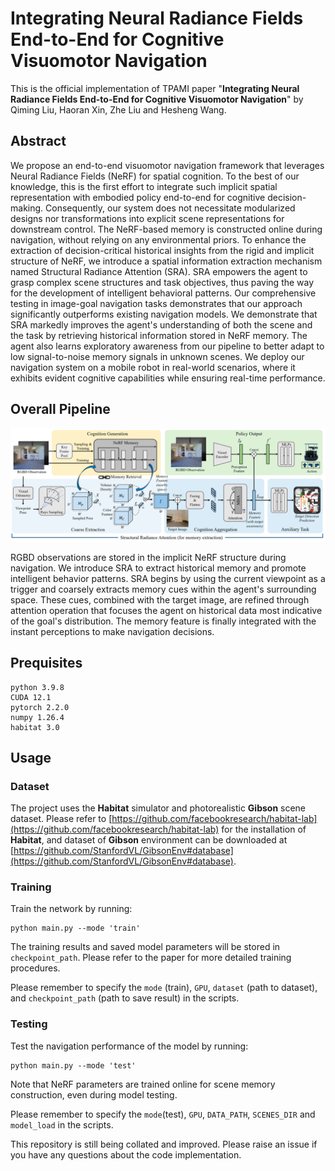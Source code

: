 **Integrating Neural Radiance Fields End-to-End for Cognitive Visuomotor Navigation**
==============================================================================================================================
This is the official implementation of TPAMI paper "**Integrating Neural Radiance Fields End-to-End for Cognitive Visuomotor Navigation**" by Qiming Liu, Haoran Xin, Zhe Liu and Hesheng Wang. 


## Abstract

We propose an end-to-end visuomotor navigation framework that leverages Neural Radiance Fields (NeRF) for spatial cognition. To the best of our knowledge, this is the first effort to integrate such implicit spatial representation with embodied policy end-to-end for cognitive decision-making. Consequently, our system does not necessitate modularized designs nor transformations into explicit scene representations for downstream control. The NeRF-based memory is constructed online during navigation, without relying on any environmental priors. To enhance the extraction of decision-critical historical insights from the rigid and implicit structure of NeRF, we introduce a spatial information extraction mechanism named Structural Radiance Attention (SRA). SRA empowers the agent to grasp complex scene structures and task objectives, thus paving the way for the development of intelligent behavioral patterns. Our comprehensive testing in image-goal navigation tasks demonstrates that our approach significantly outperforms existing navigation models. We demonstrate that SRA markedly improves the agent's understanding of both the scene and the task by retrieving historical information stored in NeRF memory. The agent also learns exploratory awareness from our pipeline to better adapt to low signal-to-noise memory signals in unknown scenes. We deploy our navigation system on a mobile robot in real-world scenarios, where it exhibits evident cognitive capabilities while ensuring real-time performance. 

## Overall Pipeline

![](doc/network.png)

RGBD observations are stored in the implicit NeRF structure during navigation. We introduce SRA to extract historical memory and promote intelligent behavior patterns. SRA begins by using the current viewpoint as a trigger and coarsely extracts memory cues within the agent's surrounding space. These cues, combined with the target image, are refined through attention operation that focuses the agent on historical data most indicative of the goal's distribution. The memory feature is finally integrated with the instant perceptions to make navigation decisions.

## Prequisites
    python 3.9.8
    CUDA 12.1
    pytorch 2.2.0  
    numpy 1.26.4  
    habitat 3.0


## Usage
### Dataset
The project uses the **Habitat** simulator and photorealistic **Gibson** scene dataset. Please refer to [https://github.com/facebookresearch/habitat-lab](https://github.com/facebookresearch/habitat-lab) for the installation of **Habitat**, and dataset of **Gibson** environment can be downloaded at [https://github.com/StanfordVL/GibsonEnv#database](https://github.com/StanfordVL/GibsonEnv#database). 


### Training
Train the network by running:
    
    python main.py --mode 'train'   

The training results and saved model parameters will be stored in `checkpoint_path`. Please refer to the paper for more detailed training procedures.

Please remember to specify the `mode` (train), `GPU`, `dataset` (path to dataset), and `checkpoint_path` (path to save result) in the scripts.





### Testing

Test the navigation performance of the model by running: 

    python main.py --mode 'test'

Note that NeRF parameters are trained online for scene memory construction, even during model testing.

Please remember to specify the `mode`(test), `GPU`, `DATA_PATH`, `SCENES_DIR` and  `model_load` in the scripts.




This repository is still being collated and improved. Please raise an issue if you have any questions about the code implementation.
